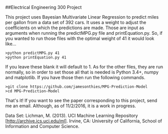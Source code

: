 ##Electrical Engineering 300 Project

This project uses Bayesian Multivariate Linear Regression to predict miles per gallon from a data set of 392 cars.
It uses a weight to adjust the coefficients on which the predictions are made. Those are input as arguments when running the predictMPG.py file and printEquation.py. So, if you wanted to run those files with the optimal weight of 41 it would look like...

    >python predictMPG.py 41
    >python printEquation.py 41

If you leave these blank it will default to 1. As for the other files, they are run normally, so in order to set those all that  is needed is Python 3.4+, numpy and matplotlib. If you have those then run the following commands.

    >git clone https://github.com/jamesonthies/MPG-Prediction-Model
    >cd MPG-Prediction-Model

That's it! If you want to see the paper corresponding to this project, send me an email. Although, as of 11/2/2016, it is a work in progress.

Data Set: Lichman, M. (2013). UCI Machine Learning Repository [http://archive.ics.uci.edu/ml]. Irvine, CA: University of California, School of Information and Computer Science.
